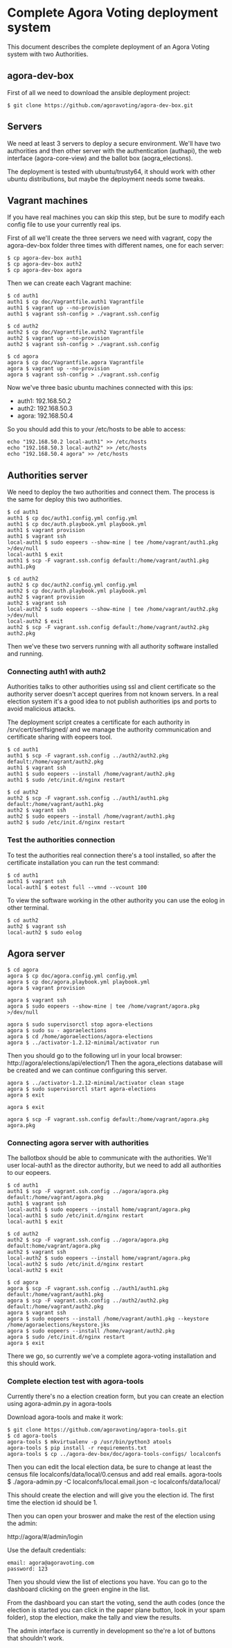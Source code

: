 # Complete Agora Voting deployment system

This document describes the complete deployment of an Agora Voting system
with two Authorities.

## agora-dev-box

First of all we need to download the ansible deployment project:

    $ git clone https://github.com/agoravoting/agora-dev-box.git

## Servers

We need at least 3 servers to deploy a secure environment. We'll have two
authorities and then other server with the authentication (authapi), the
web interface (agora-core-view) and the ballot box (aogra\_elections).

The deployment is tested with ubuntu/trusty64, it should work with other
ubuntu distributions, but maybe the deployment needs some tweaks.

## Vagrant machines

If you have real machines you can skip this step, but be sure to modify
each config file to use your currently real ips.

First of all we'll create the three servers we need with vagrant, copy the
agora-dev-box folder three times with different names, one for each server:

    $ cp agora-dev-box auth1
    $ cp agora-dev-box auth2
    $ cp agora-dev-box agora

Then we can create each Vagrant machine:

    $ cd auth1
    auth1 $ cp doc/Vagrantfile.auth1 Vagrantfile
    auth1 $ vagrant up --no-provision
    auth1 $ vagrant ssh-config > ./vagrant.ssh.config

    $ cd auth2
    auth2 $ cp doc/Vagrantfile.auth2 Vagrantfile
    auth2 $ vagrant up --no-provision
    auth2 $ vagrant ssh-config > ./vagrant.ssh.config

    $ cd agora
    agora $ cp doc/Vagrantfile.agora Vagrantfile
    agora $ vagrant up --no-provision
    agora $ vagrant ssh-config > ./vagrant.ssh.config

Now we've three basic ubuntu machines connected with this ips:

 * auth1: 192.168.50.2
 * auth2: 192.168.50.3
 * agora: 192.168.50.4

So you should add this to your /etc/hosts to be able to access:

    echo "192.168.50.2 local-auth1" >> /etc/hosts
    echo "192.168.50.3 local-auth2" >> /etc/hosts
    echo "192.168.50.4 agora" >> /etc/hosts

## Authorities server

We need to deploy the two authorities and connect them. The process is the
same for deploy this two authorities.

    $ cd auth1
    auth1 $ cp doc/auth1.config.yml config.yml
    auth1 $ cp doc/auth.playbook.yml playbook.yml
    auth1 $ vagrant provision
    auth1 $ vagrant ssh
    local-auth1 $ sudo eopeers --show-mine | tee /home/vagrant/auth1.pkg >/dev/null
    local-auth1 $ exit
    auth1 $ scp -F vagrant.ssh.config default:/home/vagrant/auth1.pkg auth1.pkg

    $ cd auth2
    auth2 $ cp doc/auth2.config.yml config.yml
    auth2 $ cp doc/auth.playbook.yml playbook.yml
    auth2 $ vagrant provision
    auth2 $ vagrant ssh
    local-auth2 $ sudo eopeers --show-mine | tee /home/vagrant/auth2.pkg >/dev/null
    local-auth2 $ exit
    auth2 $ scp -F vagrant.ssh.config default:/home/vagrant/auth2.pkg auth2.pkg

Then we've these two servers running with all authority software installed
and running.

### Connecting auth1 with auth2

Authorities talks to other authorities using ssl and client certificate so
the authority server doesn't accept querires from not known servers. In a
real election system it's a good idea to not publish authorities ips and
ports to avoid malicious attacks.

The deployment script creates a certificate for each authority in
/srv/cert/serlfsigned/ and we manage the authority communication and
certificate sharing with eopeers tool.

    $ cd auth1
    auth1 $ scp -F vagrant.ssh.config ../auth2/auth2.pkg default:/home/vagrant/auth2.pkg
    auth1 $ vagrant ssh
    auth1 $ sudo eopeers --install /home/vagrant/auth2.pkg
    auth1 $ sudo /etc/init.d/nginx restart

    $ cd auth2
    auth2 $ scp -F vagrant.ssh.config ../auth1/auth1.pkg default:/home/vagrant/auth1.pkg
    auth2 $ vagrant ssh
    auth2 $ sudo eopeers --install /home/vagrant/auth1.pkg
    auth2 $ sudo /etc/init.d/nginx restart

### Test the authorities connection

To test the authorities real connection there's a tool installed, so after
the certificate installation you can run the test command:

    $ cd auth1
    auth1 $ vagrant ssh
    local-auth1 $ eotest full --vmnd --vcount 100

To view the software working in the other authority you can use the eolog
in other terminal.

    $ cd auth2
    auth2 $ vagrant ssh
    local-auth2 $ sudo eolog

## Agora server

    $ cd agora
    agora $ cp doc/agora.config.yml config.yml
    agora $ cp doc/agora.playbook.yml playbook.yml
    agora $ vagrant provision

    agora $ vagrant ssh
    agora $ sudo eopeers --show-mine | tee /home/vagrant/agora.pkg >/dev/null

    agora $ sudo supervisorctl stop agora-elections
    agora $ sudo su - agoraelections
    agora $ cd /home/agoraelections/agora-elections
    agora $ ../activator-1.2.12-minimal/activator run

Then you should go to the following url in your local browser:
http://agora/elections/api/election/1
Then the agora\_elections database will be created and we can continue
configuring this server.

    agora $ ../activator-1.2.12-minimal/activator clean stage
    agora $ sudo supervisorctl start agora-elections
    agora $ exit

    agora $ exit

    agora $ scp -F vagrant.ssh.config default:/home/vagrant/agora.pkg agora.pkg

### Connecting agora server with authorities

The ballotbox should be able to communicate with the authorities. We'll
user local-auth1 as the director authority, but we need to add all
authorities to our eopeers.

    $ cd auth1
    auth1 $ scp -F vagrant.ssh.config ../agora/agora.pkg default:/home/vagrant/agora.pkg
    auth1 $ vagrant ssh
    local-auth1 $ sudo eopeers --install home/vagrant/agora.pkg
    local-auth1 $ sudo /etc/init.d/nginx restart
    local-auth1 $ exit

    $ cd auth2
    auth2 $ scp -F vagrant.ssh.config ../agora/agora.pkg default:home/vagrant/agora.pkg
    auth2 $ vagrant ssh
    local-auth2 $ sudo eopeers --install home/vagrant/agora.pkg
    local-auth2 $ sudo /etc/init.d/nginx restart
    local-auth2 $ exit

    $ cd agora
    agora $ scp -F vagrant.ssh.config ../auth1/auth1.pkg default:/home/vagrant/auth1.pkg
    agora $ scp -F vagrant.ssh.config ../auth2/auth2.pkg default:/home/vagrant/auth2.pkg
    agora $ vagrant ssh
    agora $ sudo eopeers --install /home/vagrant/auth1.pkg --keystore /home/agoraelections/keystore.jks
    agora $ sudo eopeers --install /home/vagrant/auth2.pkg
    agora $ sudo /etc/init.d/nginx restart
    agora $ exit

There we go, so currently we've a complete agora-voting installation and
this should work.

### Complete election test with agora-tools

Currently there's no a election creation form, but you can create an
election using agora-admin.py in agora-tools

Download agora-tools and make it work:

    $ git clone https://github.com/agoravoting/agora-tools.git
    $ cd agora-tools
    agora-tools $ mkvirtualenv -p /usr/bin/python3 atools
    agora-tools $ pip install -r requirements.txt
    agora-tools $ cp ../agora-dev-box/doc/agora-tools-configs/ localconfs

Then you can edit the local election data, be sure to change at least the
census file localconfs/data/local/0.census and add real emails.
agora-tools $ ./agora-admin.py -C localconfs/local.email.json -c localconfs/data/local/

This should create the election and will give you the election id. The
first time the election id should be 1.

Then you can open your broswer and make the rest of the election using the
admin:

http://agora/#/admin/login

Use the default credentials:

    email: agora@agoravoting.com
    password: 123

Then you should view the list of elections you have. You can go to the
dashboard clicking on the green engine in the list.

From the dashboard you can start the voting, send the auth codes (once the
election is started you can click in the paper plane button, look in your
spam folder), stop the election, make the tally and view the results.

The admin interface is currently in development so the're a lot of buttons
that shouldn't work.
